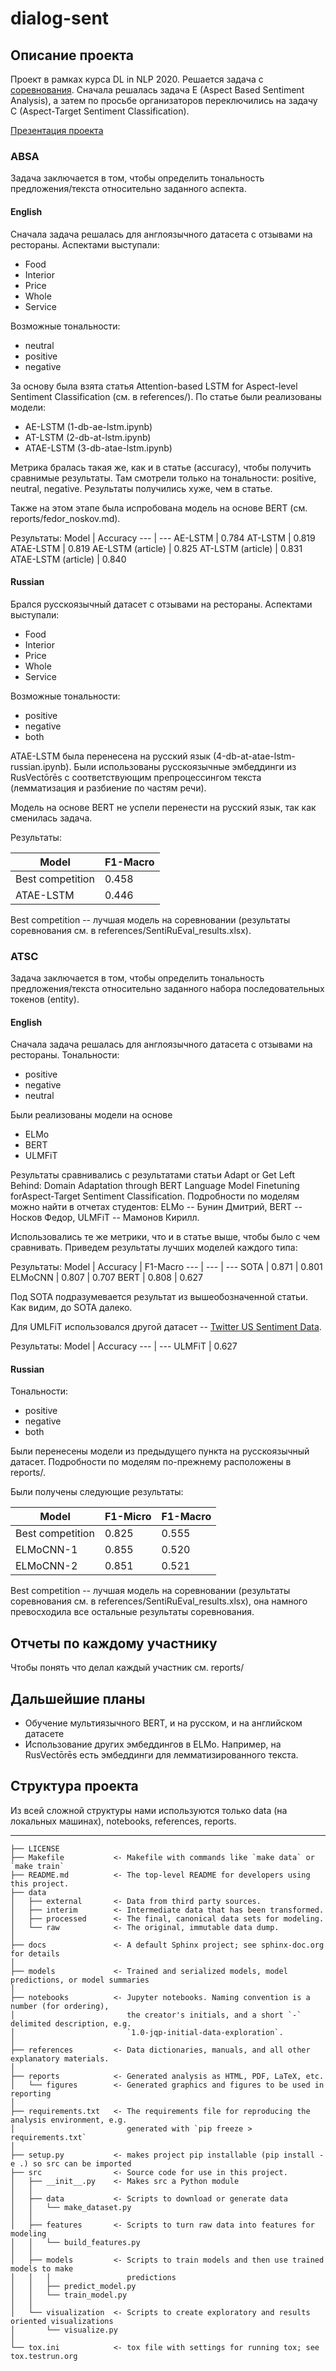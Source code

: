 dialog-sent
==============================


## Описание проекта

Проект в рамках курса DL in NLP 2020. Решается задача с [соревнования](http://www.dialog-21.ru/evaluation/2015/sentiment/). Сначала решалась задача E (Aspect Based Sentiment Analysis), а затем по просьбе организаторов переключились на задачу C (Aspect-Target Sentiment Classification).

[Презентация проекта](reports/presentation.pdf)

### ABSA

Задача заключается в том, чтобы определить тональность предложения/текста относительно заданного аспекта.

#### English

Сначала задача решалась для англоязычного датасета с отзывами на рестораны. Аспектами выступали:
* Food
* Interior
* Price
* Whole
* Service

Возможные тональности:
* neutral
* positive
* negative

За основу была взята статья Attention-based LSTM for Aspect-level Sentiment Classification (см. в references/). По статье были реализованы модели:
* AE-LSTM (1-db-ae-lstm.ipynb)
* AT-LSTM (2-db-at-lstm.ipynb)
* ATAE-LSTM (3-db-atae-lstm.ipynb)

Метрика бралась такая же, как и в статье (accuracy), чтобы получить сравнимые результаты. Там смотрели только на тональности: positive, neutral, negative. Результаты получились хуже, чем в статье.

Также на этом этапе была испробована модель на основе BERT (см. reports/fedor_noskov.md).

Результаты:
Model | Accuracy
--- | ---
AE-LSTM | 0.784
AT-LSTM | 0.819
ATAE-LSTM | 0.819
AE-LSTM (article) | 0.825
AT-LSTM (article) | 0.831
ATAE-LSTM (article) | 0.840

#### Russian

Брался русскоязычный датасет с отзывами на рестораны. Аспектами выступали:
* Food
* Interior
* Price
* Whole
* Service

Возможные тональности:
* positive
* negative
* both

ATAE-LSTM была перенесена на русский язык (4-db-at-atae-lstm-russian.ipynb). Были использованы русскоязычные эмбеддинги из RusVectōrēs с соответствующим препроцессингом текста (лемматизация и разбиение по частям речи).

Модель на основе BERT не успели перенести на русский язык, так как сменилась задача.

Результаты:

Model | F1-Macro
--- | ---
Best competition | 0.458
ATAE-LSTM | 0.446

Best competition -- лучшая модель на соревновании (результаты соревнования см. в references/SentiRuEval_results.xlsx).

### ATSC

Задача заключается в том, чтобы определить тональность предложения/текста относительно заданного набора последовательных токенов (entity).

#### English

Сначала задача решалась для англоязычного датасета с отзывами на рестораны. Тональности:
* positive
* negative
* neutral

Были реализованы модели на основе 
* ELMo 
* BERT 
* ULMFiT 

Результаты сравнивались с результатами статьи Adapt or Get Left Behind: Domain Adaptation through BERT Language Model Finetuning forAspect-Target Sentiment Classification. Подробности по моделям можно найти в отчетах студентов: ELMo -- Бунин Дмитрий, BERT -- Носков Федор, ULMFiT -- Мамонов Кирилл.

Использовались те же метрики, что и в статье выше, чтобы было с чем сравнивать. Приведем результаты лучших моделей каждого типа:

Результаты:
Model | Accuracy | F1-Macro
--- | --- | ---
SOTA | 0.871 | 0.801
ELMoCNN | 0.807 | 0.707
BERT | 0.808 | 0.627

Под SOTA подразумевается результат из вышеобозначенной статьи. Как видим, до SOTA далеко.

Для UMLFiT использовался другой датасет -- [Twitter US Sentiment Data](https://www.kaggle.com/crowdflower/twitter-airline-sentiment).

Результаты:
Model | Accuracy
--- | ---
ULMFiT | 0.627

#### Russian

Тональности:
* positive
* negative
* both

Были перенесены модели из предыдущего пункта на русскоязычный датасет. Подробности по моделям по-прежнему расположены в reports/.

Были получены следующие результаты:

Model | F1-Micro | F1-Macro
--- | --- | ---
Best competition | 0.825 | 0.555
ELMoCNN-1 | 0.855 | 0.520
ELMoCNN-2 | 0.851 | 0.521

Best competition -- лучшая модель на соревновании (результаты соревнования см. в references/SentiRuEval_results.xlsx), она намного превосходила все остальные результаты соревнования.


## Отчеты по каждому участнику

Чтобы понять что делал каждый участник см. reports/

## Дальшейшие планы

* Обучение мультиязычного BERT, и на русском, и на английском датасете
* Использование других эмбеддингов в ELMo. Например, на RusVectōrēs есть эмбеддинги для лемматизированного текста.


## Структура проекта

Из всей сложной структуры нами используются только data (на локальных машинах), notebooks, references, reports.

------------

    ├── LICENSE
    ├── Makefile           <- Makefile with commands like `make data` or `make train`
    ├── README.md          <- The top-level README for developers using this project.
    ├── data
    │   ├── external       <- Data from third party sources.
    │   ├── interim        <- Intermediate data that has been transformed.
    │   ├── processed      <- The final, canonical data sets for modeling.
    │   └── raw            <- The original, immutable data dump.
    │
    ├── docs               <- A default Sphinx project; see sphinx-doc.org for details
    │
    ├── models             <- Trained and serialized models, model predictions, or model summaries
    │
    ├── notebooks          <- Jupyter notebooks. Naming convention is a number (for ordering),
    │                         the creator's initials, and a short `-` delimited description, e.g.
    │                         `1.0-jqp-initial-data-exploration`.
    │
    ├── references         <- Data dictionaries, manuals, and all other explanatory materials.
    │
    ├── reports            <- Generated analysis as HTML, PDF, LaTeX, etc.
    │   └── figures        <- Generated graphics and figures to be used in reporting
    │
    ├── requirements.txt   <- The requirements file for reproducing the analysis environment, e.g.
    │                         generated with `pip freeze > requirements.txt`
    │
    ├── setup.py           <- makes project pip installable (pip install -e .) so src can be imported
    ├── src                <- Source code for use in this project.
    │   ├── __init__.py    <- Makes src a Python module
    │   │
    │   ├── data           <- Scripts to download or generate data
    │   │   └── make_dataset.py
    │   │
    │   ├── features       <- Scripts to turn raw data into features for modeling
    │   │   └── build_features.py
    │   │
    │   ├── models         <- Scripts to train models and then use trained models to make
    │   │   │                 predictions
    │   │   ├── predict_model.py
    │   │   └── train_model.py
    │   │
    │   └── visualization  <- Scripts to create exploratory and results oriented visualizations
    │       └── visualize.py
    │
    └── tox.ini            <- tox file with settings for running tox; see tox.testrun.org

